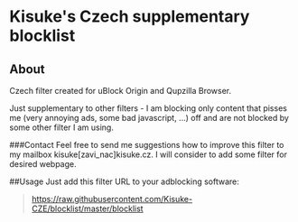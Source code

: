 # Kisuke's Czech supplementary blocklist

## About

Czech filter created for uBlock Origin and Qupzilla Browser.

Just supplementary to other filters - I am blocking only content that pisses me (very annoying ads, some bad javascript, ...) off and are not blocked by some other filter I am using.

###Contact
Feel free to send me suggestions how to improve this filter to my mailbox kisuke[zavi_nac]kisuke.cz. I will consider to add some filter for desired webpage.

##Usage
Just add this filter URL to your adblocking software:
> https://raw.githubusercontent.com/Kisuke-CZE/blocklist/master/blocklist



